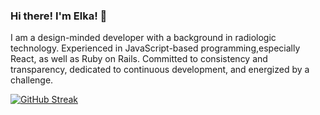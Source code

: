 ### Hi there! I'm Elka! 👋

I am a design-minded developer with a background in radiologic technology. Experienced in JavaScript-based programming,especially React, as well as Ruby on Rails. Committed to consistency and transparency, dedicated to continuous development, and energized by a challenge.

[![GitHub Streak](http://github-readme-streak-stats.herokuapp.com?user=eagocela&theme=radical&hide_border=true)](https://git.io/streak-stats)

